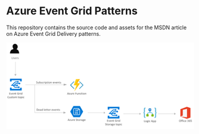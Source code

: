 # Azure Event Grid Patterns

This repository contains the source code and assets for the MSDN article on Azure Event Grid Delivery patterns.

![alt text](https://raw.githubusercontent.com/dbarkol/azure-event-grid-patterns/master/msdn-event-grid-patterns.png)
